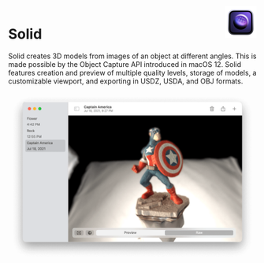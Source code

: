 <img align="right" src="Solid/Assets.xcassets/AppIcon.appiconset/128@2x.png" width="64">

# Solid

Solid creates 3D models from images of an object at different angles. This is made possible by the Object Capture API introduced in macOS 12. Solid features creation and preview of multiple quality levels, storage of models, a customizable viewport, and exporting in USDZ, USDA, and OBJ formats.

!["Main Window"](readMeAssets/solidApp.png)
